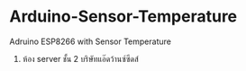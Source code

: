 # Arduino-Sensor-Temperature
Adruino ESP8266 with Sensor Temperature
1. ห้อง server ชั้น 2 บริษัทแอ๊ดว้านซ์ซีดส์
